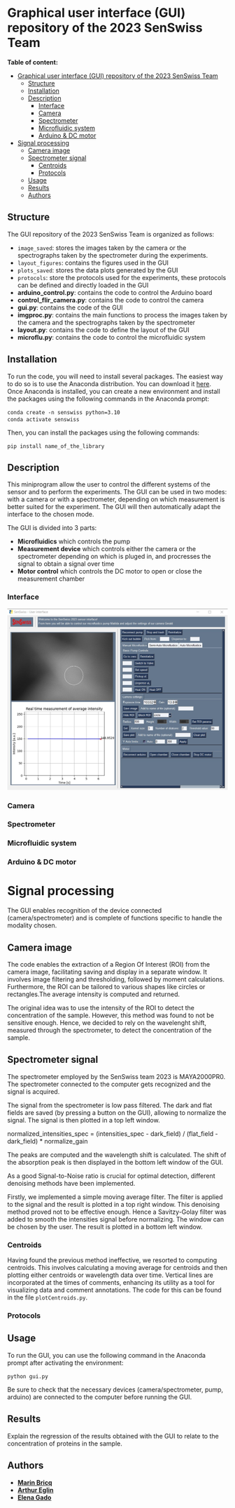 # Graphical user interface (GUI) repository of the 2023 SenSwiss Team

**Table of content:**
- [Graphical user interface (GUI) repository of the 2023 SenSwiss Team](#graphical-user-interface-gui-repository-of-the-2023-senswiss-team)
  - [Structure](#structure)
  - [Installation](#installation)
  - [Description](#description)
    - [Interface](#interface)
    - [Camera](#camera)
    - [Spectrometer](#spectrometer)
    - [Microfluidic system](#microfluidic-system)
    - [Arduino \& DC motor](#arduino--dc-motor)
- [Signal processing](#signal-processing)
  - [Camera image](#camera-image)
  - [Spectrometer signal](#spectrometer-signal)
    - [Centroids](#centroids)
    - [Protocols](#protocols)
  - [Usage](#usage)
  - [Results](#results)
  - [Authors](#authors)

<a id="Structure"></a>
## Structure
The GUI repository of the 2023 SenSwiss Team is organized as follows:
- `image_saved`: stores the images taken by the camera or the spectrographs taken by the spectrometer during the experiments.
- `layout_figures`: contains the figures used in the GUI
- `plots_saved`: stores the data plots generated by the GUI
- `protocols`: store the protocols used for the experiments, these protocols can be defined and directly loaded in the GUI
- **arduino_control.py**: contains the code to control the Arduino board
- **control_flir_camera.py**: contains the code to control the camera
- **gui.py**: contains the code of the GUI
- **imgproc.py**: contains the main functions to process the images taken by the camera and the spectrographs taken by the spectrometer
- **layout.py**: contains the code to define the layout of the GUI
- **microflu.py**: contains the code to control the microfluidic system

<a id="Installation"></a>
## Installation
To run the code, you will need to install several packages. The easiest way to do so is to use the Anaconda distribution. You can download it [here](https://www.anaconda.com/products/individual). Once Anaconda is installed, you can create a new environment and install the packages using the following commands in the Anaconda prompt:
```
conda create -n senswiss python=3.10
conda activate senswiss
```
Then, you can install the packages using the following commands:
```
pip install name_of_the_library
```

<a id="Description"></a>
## Description
This miniprogram allow the user to control the different systems of the sensor and to perform the experiments. The GUI can be used in two modes: with a camera or with a spectrometer, depending on which measurement is better suited for the experiment. The GUI will then automatically adapt the interface to the chosen mode.

The GUI is divided into 3 parts:
- **Microfluidics** which controls the pump
- **Measurement device** which controls either the camera or the spectrometer depending on which is pluged in, and procresses the signal to obtain a signal over time
- **Motor control** which controls the DC motor to open or close the measurement chamber


<a id="Interface"></a>
### Interface
![ROI in automatic mode](layout_figures/ROI_auto.jpg)

<a id="Camera"></a>
### Camera

<a id="Spectrometer"></a>
### Spectrometer

<a id="Microfluidic-system"></a>
### Microfluidic system

<a id="Arduino-&-DC-motor"></a>
### Arduino & DC motor


<a id="Signal-processing"></a>

# Signal processing

The GUI enables recognition of the device connected (camera/spectrometer) and is complete of functions specific to handle the modality chosen. 

## Camera image

The code enables the extraction of a Region Of Interest (ROI) from the camera image, facilitating saving and display in a separate window. It involves image filtering and thresholding, followed by moment calculations. Furthermore, the ROI can be tailored to various shapes like circles or rectangles.The average intensity is computed and returned.


The original idea was to use the intensity of the ROI to detect the concentration of the sample. However, this method was found to not be sensitive enough. Hence, we decided to rely on the wavelenght shift, measured through the spectrometer, to detect the concentration of the sample.

## Spectrometer signal

The spectrometer employed by the SenSwiss team 2023 is MAYA2000PR0. The spectrometer connected to the computer gets recognized and the signal is acquired. 

The signal from the spectrometer is low pass filtered. The dark and flat fields are saved (by pressing a button on the GUI), allowing to normalize the signal. The signal is then plotted in a top left window.

normalized_intensities_spec = (intensities_spec - dark_field) / (flat_field - dark_field) * normalize_gain

The peaks are computed and the wavelength shift is calculated. The shift of the absorption peak is then displayed in the bottom left window of the GUI.

As a good Signal-to-Noise ratio is crucial for optimal detection, different  denoising methods have been implemented.

Firstly, we implemented a simple moving average filter. The filter is applied to the signal and the result is plotted in a top right window. This denoising method proved not to be effective enough. Hence a Savitzy-Golay filter was added to smooth the intensities signal before normalizing. The window can be chosen by the user. The result is plotted in a bottom left window.

### Centroids

Having found the previous method ineffective, we resorted to computing centroids. This involves calculating a moving average for centroids and then plotting either centroids or wavelength data over time. Vertical lines are incorporated at the times of comments, enhancing its utility as a tool for visualizing data and comment annotations. The code for this can be found in the file `plotCentroids.py`.




<a id="Protocols"></a>
### Protocols

<a id="Usage"></a>
## Usage
To run the GUI, you can use the following command in the Anaconda prompt after activating the environment:
```
python gui.py
```
Be sure to check that the necessary devices (camera/spectrometer, pump, arduino) are connected to the computer before running the GUI.

<a id="Results"></a>
## Results
Explain the regression of the results obtained with the GUI to relate to the concentration of proteins in the sample.

<a id="Authors"></a>
## Authors
- [**Marin Bricq**](https://github.com/MBricq)
- [**Arthur Eglin**](https://github.com/ArthurEglin)
- [**Elena Gado**](https://github.com/ElenaGrazia)